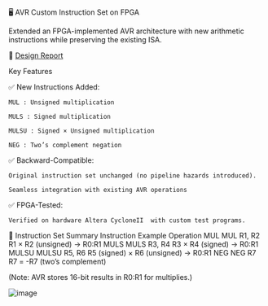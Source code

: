 🖥️ AVR Custom Instruction Set on FPGA

Extended an FPGA-implemented AVR architecture with new arithmetic instructions while preserving the existing ISA.

📄 [Design Report](design.pdf)

  Key Features

✅ New Instructions Added:

    MUL : Unsigned multiplication

    MULS : Signed multiplication

    MULSU : Signed × Unsigned multiplication

    NEG : Two’s complement negation

✅ Backward-Compatible:

    Original instruction set unchanged (no pipeline hazards introduced).

    Seamless integration with existing AVR operations

✅ FPGA-Tested:

    Verified on hardware Altera CycloneII  with custom test programs.

📜 Instruction Set Summary
Instruction	Example	Operation
MUL	MUL R1, R2	R1 × R2 (unsigned) → R0:R1
MULS	MULS R3, R4	R3 × R4 (signed) → R0:R1
MULSU	MULSU R5, R6	R5 (signed) × R6 (unsigned) → R0:R1
NEG	NEG R7	R7 = -R7 (two’s complement)

(Note: AVR stores 16-bit results in R0:R1 for multiplies.)

![image](https://github.com/user-attachments/assets/54aaa1cc-34b0-4a83-ade8-aa7e7c28e40f)

